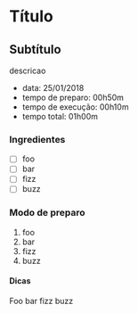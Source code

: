 # Título
## Subtítulo

descricao

> 
* data: 25/01/2018
* tempo de preparo: 00h50m
* tempo de execução: 00h10m
* tempo total: 01h00m

### Ingredientes

- [ ] foo
- [ ] bar
- [ ] fizz
- [ ] buzz

### Modo de preparo

1. foo
1. bar
1. fizz
1. buzz

#### Dicas

Foo bar fizz buzz
